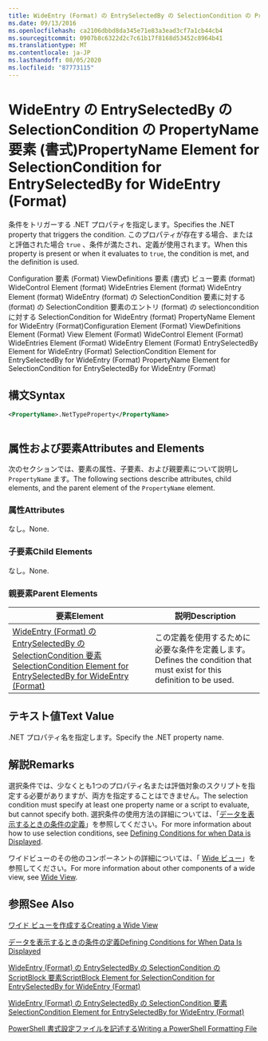 ```yaml
---
title: WideEntry (Format) の EntrySelectedBy の SelectionCondition の PropertyName 要素Microsoft Docs
ms.date: 09/13/2016
ms.openlocfilehash: ca2106dbbd8da345e71e83a3ead3cf7a1cb44cb4
ms.sourcegitcommit: 0907b8c6322d2c7c61b17f8168d53452c8964b41
ms.translationtype: MT
ms.contentlocale: ja-JP
ms.lasthandoff: 08/05/2020
ms.locfileid: "87773115"
---
```

# <a name="propertyname-element-for-selectioncondition-for-entryselectedby-for-wideentry-format"></a><span data-ttu-id="9a1f4-102">WideEntry の EntrySelectedBy の SelectionCondition の PropertyName 要素 (書式)</span><span class="sxs-lookup"><span data-stu-id="9a1f4-102">PropertyName Element for SelectionCondition for EntrySelectedBy for WideEntry (Format)</span></span>

<span data-ttu-id="9a1f4-103">条件をトリガーする .NET プロパティを指定します。</span><span class="sxs-lookup"><span data-stu-id="9a1f4-103">Specifies the .NET property that triggers the condition.</span></span> <span data-ttu-id="9a1f4-104">このプロパティが存在する場合、またはと評価された場合 `true` 、条件が満たされ、定義が使用されます。</span><span class="sxs-lookup"><span data-stu-id="9a1f4-104">When this property is present or when it evaluates to `true`, the condition is met, and the definition is used.</span></span>

<span data-ttu-id="9a1f4-105">Configuration 要素 (Format) ViewDefinitions 要素 (書式) ビュー要素 (format) WideControl Element (format) WideEntries Element (format) WideEntry Element (format) WideEntry (format) の SelectionCondition 要素に対する (format) の SelectionCondition 要素のエントリ (format) の selectioncondition に対する SelectionCondition for WideEntry (format) PropertyName Element for WideEntry (Format)</span><span class="sxs-lookup"><span data-stu-id="9a1f4-105">Configuration Element (Format) ViewDefinitions Element (Format) View Element (Format) WideControl Element (Format) WideEntries Element (Format) WideEntry Element (Format) EntrySelectedBy Element for WideEntry (Format) SelectionCondition Element for EntrySelectedBy for WideEntry (Format) PropertyName Element for SelectionCondition for EntrySelectedBy for WideEntry (Format)</span></span>

## <a name="syntax"></a><span data-ttu-id="9a1f4-106">構文</span><span class="sxs-lookup"><span data-stu-id="9a1f4-106">Syntax</span></span>

```xml
<PropertyName>.NetTypeProperty</PropertyName>
```

```csharp

```

## <a name="attributes-and-elements"></a><span data-ttu-id="9a1f4-107">属性および要素</span><span class="sxs-lookup"><span data-stu-id="9a1f4-107">Attributes and Elements</span></span>

<span data-ttu-id="9a1f4-108">次のセクションでは、要素の属性、子要素、および親要素について説明し `PropertyName` ます。</span><span class="sxs-lookup"><span data-stu-id="9a1f4-108">The following sections describe attributes, child elements, and the parent element of the `PropertyName` element.</span></span>

### <a name="attributes"></a><span data-ttu-id="9a1f4-109">属性</span><span class="sxs-lookup"><span data-stu-id="9a1f4-109">Attributes</span></span>

<span data-ttu-id="9a1f4-110">なし。</span><span class="sxs-lookup"><span data-stu-id="9a1f4-110">None.</span></span>

### <a name="child-elements"></a><span data-ttu-id="9a1f4-111">子要素</span><span class="sxs-lookup"><span data-stu-id="9a1f4-111">Child Elements</span></span>

<span data-ttu-id="9a1f4-112">なし。</span><span class="sxs-lookup"><span data-stu-id="9a1f4-112">None.</span></span>

### <a name="parent-elements"></a><span data-ttu-id="9a1f4-113">親要素</span><span class="sxs-lookup"><span data-stu-id="9a1f4-113">Parent Elements</span></span>

|<span data-ttu-id="9a1f4-114">要素</span><span class="sxs-lookup"><span data-stu-id="9a1f4-114">Element</span></span>|<span data-ttu-id="9a1f4-115">説明</span><span class="sxs-lookup"><span data-stu-id="9a1f4-115">Description</span></span>|
|-------------|-----------------|
|[<span data-ttu-id="9a1f4-116">WideEntry (Format) の EntrySelectedBy の SelectionCondition 要素</span><span class="sxs-lookup"><span data-stu-id="9a1f4-116">SelectionCondition Element for EntrySelectedBy for WideEntry (Format)</span></span>](./selectioncondition-element-for-entryselectedby-for-widecontrol-format.md)|<span data-ttu-id="9a1f4-117">この定義を使用するために必要な条件を定義します。</span><span class="sxs-lookup"><span data-stu-id="9a1f4-117">Defines the condition that must exist for this definition to be used.</span></span>|

## <a name="text-value"></a><span data-ttu-id="9a1f4-118">テキスト値</span><span class="sxs-lookup"><span data-stu-id="9a1f4-118">Text Value</span></span>

<span data-ttu-id="9a1f4-119">.NET プロパティ名を指定します。</span><span class="sxs-lookup"><span data-stu-id="9a1f4-119">Specify the .NET property name.</span></span>

## <a name="remarks"></a><span data-ttu-id="9a1f4-120">解説</span><span class="sxs-lookup"><span data-stu-id="9a1f4-120">Remarks</span></span>

<span data-ttu-id="9a1f4-121">選択条件では、少なくとも1つのプロパティ名または評価対象のスクリプトを指定する必要がありますが、両方を指定することはできません。</span><span class="sxs-lookup"><span data-stu-id="9a1f4-121">The selection condition must specify at least one property name or a script to evaluate, but cannot specify both.</span></span> <span data-ttu-id="9a1f4-122">選択条件の使用方法の詳細については、「[データを表示するときの条件の定義](./defining-conditions-for-displaying-data.md)」を参照してください。</span><span class="sxs-lookup"><span data-stu-id="9a1f4-122">For more information about how to use selection conditions, see [Defining Conditions for when Data is Displayed](./defining-conditions-for-displaying-data.md).</span></span>

<span data-ttu-id="9a1f4-123">ワイドビューのその他のコンポーネントの詳細については、「 [Wide ビュー](./creating-a-wide-view.md)」を参照してください。</span><span class="sxs-lookup"><span data-stu-id="9a1f4-123">For more information about other components of a wide view, see [Wide View](./creating-a-wide-view.md).</span></span>

## <a name="see-also"></a><span data-ttu-id="9a1f4-124">参照</span><span class="sxs-lookup"><span data-stu-id="9a1f4-124">See Also</span></span>

[<span data-ttu-id="9a1f4-125">ワイド ビューを作成する</span><span class="sxs-lookup"><span data-stu-id="9a1f4-125">Creating a Wide View</span></span>](./creating-a-wide-view.md)

[<span data-ttu-id="9a1f4-126">データを表示するときの条件の定義</span><span class="sxs-lookup"><span data-stu-id="9a1f4-126">Defining Conditions for When Data Is Displayed</span></span>](./defining-conditions-for-displaying-data.md)

[<span data-ttu-id="9a1f4-127">WideEntry (Format) の EntrySelectedBy の SelectionCondition の ScriptBlock 要素</span><span class="sxs-lookup"><span data-stu-id="9a1f4-127">ScriptBlock Element for SelectionCondition for EntrySelectedBy for WideEntry (Format)</span></span>](./scriptblock-element-for-selectioncondition-for-entryselectedby-for-widecontrol-format.md)

[<span data-ttu-id="9a1f4-128">WideEntry (Format) の EntrySelectedBy の SelectionCondition 要素</span><span class="sxs-lookup"><span data-stu-id="9a1f4-128">SelectionCondition Element for EntrySelectedBy for WideEntry (Format)</span></span>](./selectioncondition-element-for-entryselectedby-for-widecontrol-format.md)

[<span data-ttu-id="9a1f4-129">PowerShell 書式設定ファイルを記述する</span><span class="sxs-lookup"><span data-stu-id="9a1f4-129">Writing a PowerShell Formatting File</span></span>](./writing-a-powershell-formatting-file.md)
